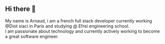 ## Hi there 👋

My name is Arnaud, i am a french full stack developer currently working @Diot siaci in Paris and studying @ Efrei engineering school.<br>
I am passionate about technology and currently actively working to become a great software engineer. 
